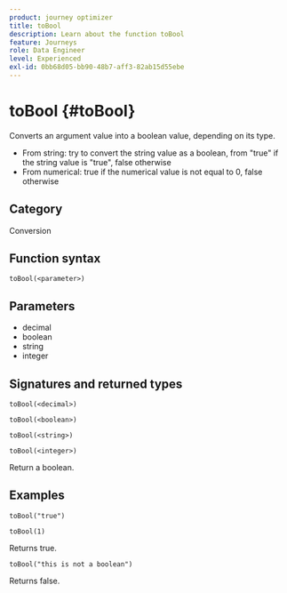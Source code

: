 ```yaml
---
product: journey optimizer
title: toBool
description: Learn about the function toBool
feature: Journeys
role: Data Engineer
level: Experienced
exl-id: 0bb68d05-bb90-48b7-aff3-82ab15d55ebe
---
```

# toBool {#toBool}

Converts an argument value into a boolean value, depending on its type.

* From string: try to convert the string value as a boolean, from "true" if the string value is "true", false otherwise
* From numerical: true if the numerical value is not equal to 0, false otherwise

## Category

Conversion

## Function syntax

`toBool(<parameter>)`

## Parameters

* decimal
* boolean
* string
* integer

## Signatures and returned types

`toBool(<decimal>)`

`toBool(<boolean>)`

`toBool(<string>)`

`toBool(<integer>)`

Return a boolean.

## Examples

`toBool("true")`

`toBool(1)`

Returns true.

`toBool("this is not a boolean")`

Returns false.

